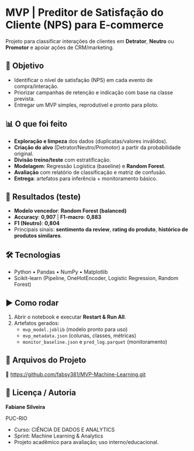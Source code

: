 # MVP | Preditor de Satisfação do Cliente (NPS) para E-commerce

Projeto para classificar interações de clientes em **Detrator**, **Neutro** ou **Promotor** e apoiar ações de CRM/marketing.

## 🎯 Objetivo
- Identificar o nível de satisfação (NPS) em cada evento de compra/interação.
- Priorizar campanhas de retenção e indicação com base na classe prevista.
- Entregar um MVP simples, reprodutível e pronto para piloto.

## 📊 O que foi feito
- **Exploração e limpeza** dos dados (duplicatas/valores inválidos).
- **Criação do alvo** (Detrator/Neutro/Promotor) a partir da probabilidade original.
- **Divisão treino/teste** com estratificação.
- **Modelagem**: Regressão Logística (baseline) e **Random Forest**.
- **Avaliação** com relatório de classificação e matriz de confusão.
- **Entrega**: artefatos para inferência + monitoramento básico.

## 🏁 Resultados (teste)
- **Modelo vencedor**: **Random Forest (balanced)**
- **Accuracy**: **0,907** | **F1-macro**: **0,883**
- **F1 (Neutro)**: **0,804**
- Principais sinais: **sentimento da review**, **rating do produto**, **histórico de produtos similares**.

## 🛠️ Tecnologias
- Python • Pandas • NumPy • Matplotlib
- Scikit-learn (Pipeline, OneHotEncoder, Logistic Regression, Random Forest)

## ▶️ Como rodar
1. Abrir o notebook e executar **Restart & Run All**.
2. Artefatos gerados:
   - `mvp_model.joblib` (modelo pronto para uso)
   - `mvp_metadata.json` (colunas, classes, métricas)
   - `monitor_baseline.json` e `pred_log.parquet` (monitoramento)

## 📁 Arquivos do Projeto
🔗 https://github.com/fabsy381/MVP-Machine-Learning.git

## 👤 Licença / Autoria

**Fabiane Silveira**  

PUC-RIO  
- Curso: CIÊNCIA DE DADOS E ANALYTICS
- Sprint: Machine Learning & Analytics
- Projeto acadêmico para avaliação; uso interno/educacional.

